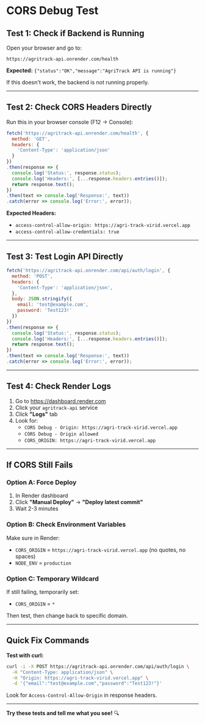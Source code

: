 # CORS Debug Test

## Test 1: Check if Backend is Running

Open your browser and go to:
```
https://agritrack-api.onrender.com/health
```

**Expected:** `{"status":"OK","message":"AgriTrack API is running"}`

If this doesn't work, the backend is not running properly.

---

## Test 2: Check CORS Headers Directly

Run this in your browser console (F12 → Console):

```javascript
fetch('https://agritrack-api.onrender.com/health', {
  method: 'GET',
  headers: {
    'Content-Type': 'application/json'
  }
})
.then(response => {
  console.log('Status:', response.status);
  console.log('Headers:', [...response.headers.entries()]);
  return response.text();
})
.then(text => console.log('Response:', text))
.catch(error => console.log('Error:', error));
```

**Expected Headers:**
- `access-control-allow-origin: https://agri-track-virid.vercel.app`
- `access-control-allow-credentials: true`

---

## Test 3: Test Login API Directly

```javascript
fetch('https://agritrack-api.onrender.com/api/auth/login', {
  method: 'POST',
  headers: {
    'Content-Type': 'application/json',
  },
  body: JSON.stringify({
    email: 'test@example.com',
    password: 'Test123!'
  })
})
.then(response => {
  console.log('Status:', response.status);
  console.log('Headers:', [...response.headers.entries()]);
  return response.text();
})
.then(text => console.log('Response:', text))
.catch(error => console.log('Error:', error));
```

---

## Test 4: Check Render Logs

1. Go to https://dashboard.render.com
2. Click your `agritrack-api` service
3. Click **"Logs"** tab
4. Look for:
   - `CORS Debug - Origin: https://agri-track-virid.vercel.app`
   - `CORS Debug - Origin allowed`
   - `CORS_ORIGIN: https://agri-track-virid.vercel.app`

---

## If CORS Still Fails

### Option A: Force Deploy
1. In Render dashboard
2. Click **"Manual Deploy"** → **"Deploy latest commit"**
3. Wait 2-3 minutes

### Option B: Check Environment Variables
Make sure in Render:
- `CORS_ORIGIN` = `https://agri-track-virid.vercel.app` (no quotes, no spaces)
- `NODE_ENV` = `production`

### Option C: Temporary Wildcard
If still failing, temporarily set:
- `CORS_ORIGIN` = `*`

Then test, then change back to specific domain.

---

## Quick Fix Commands

**Test with curl:**
```bash
curl -i -X POST https://agritrack-api.onrender.com/api/auth/login \
  -H "Content-Type: application/json" \
  -H "Origin: https://agri-track-virid.vercel.app" \
  -d '{"email":"test@example.com","password":"Test123!"}'
```

Look for `Access-Control-Allow-Origin` in response headers.

---

**Try these tests and tell me what you see!** 🔍
